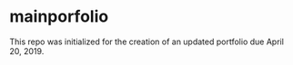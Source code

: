 # mainporfolio
This repo was initialized for the creation of an updated portfolio due April 20, 2019. 

